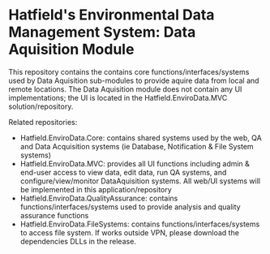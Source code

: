 # Hatfield's Environmental Data Management System: Data Aquisition Module  #

This repository contains the contains core functions/interfaces/systems used by Data Aquisition sub-modules to provide aquire data from local and remote locations. The Data Aquisition module does not contain any UI implementations; the UI is located in the Hatfield.EnviroData.MVC solution/repository.

Related repositories:
* Hatfield.EnviroData.Core: contains shared systems used by the web, QA and Data Acquisition systems (ie Database, Notification & File System systems)
*	Hatfield.EnviroData.MVC: provides all UI functions including admin & end-user access to view data, edit data, run QA systems, and configure/view/monitor DataAquisition systems. All web/UI systems will be implemented in this application/repository
*	Hatfield.EnviroData.QualityAssurance: contains functions/interfaces/systems used to provide analysis and quality assurance functions
*	Hatfield.EnviroData.FileSystems: contains functions/interfaces/systems to access file system. If works outside VPN, please download the dependencies DLLs in the release.
